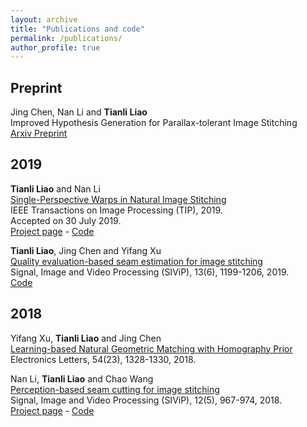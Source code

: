 ```yaml
---
layout: archive
title: "Publications and code"
permalink: /publications/
author_profile: true
---
```



## Preprint

Jing Chen, Nan Li and **Tianli Liao**     
Improved Hypothesis Generation for Parallax-tolerant Image Stitching      
[Arxiv Preprint](https://arxiv.org/abs/1804.07492)

## 2019

**Tianli Liao** and Nan Li     
[Single-Perspective Warps in Natural Image Stitching](https://ieeexplore.ieee.org/abstract/document/8802274)      
IEEE Transactions on Image Processing (TIP), 2019.     
Accepted on 30 July 2019.       
[Project page](https://tlliao.github.io/projects/2019-spw) - [Code](https://github.com/tlliao/Single-perspective-warps)


**Tianli Liao**, Jing Chen and Yifang Xu     
[Quality evaluation-based seam estimation for image stitching](https://link.springer.com/article/10.1007/s11760-019-01466-9)       
Signal, Image and Video Processing (SIViP), 13(6), 1199-1206, 2019.       
[Code](https://github.com/tlliao/Iterative-seam-estimation)


## 2018 

Yifang Xu, **Tianli Liao** and Jing Chen     
[Learning-based Natural Geometric Matching with Homography Prior](https://digital-library.theiet.org/content/journals/10.1049/el.2018.6478)       
Electronics Letters, 54(23), 1328-1330, 2018.  


Nan Li, **Tianli Liao** and Chao Wang     
[Perception-based seam cutting for image stitching](https://link.springer.com/article/10.1007/s11760-018-1241-9)      
Signal, Image and Video Processing (SIViP), 12(5), 967-974, 2018.      
[Project page](https://tlliao.github.io/projects/2018-pbsc.html) - [Code](https://github.com/tlliao/Perception-based-seam-cutting)




